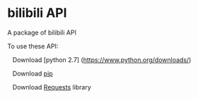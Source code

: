 # bilibili API

A package of bilibili API

To use these API:

    Download [python 2.7] (https://www.python.org/downloads/)

    Download [pip](https://pypi.python.org/pypi/pip/)

    Download [Requests](https://pypi.python.org/pypi/requests/) library
